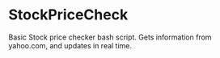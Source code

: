 # StockPriceCheck <br>
Basic Stock price checker bash script. Gets information from <br>
yahoo.com, and updates in real time. 
